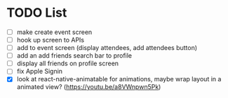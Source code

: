 # TODO List

- [ ] make create event screen
- [ ] hook up screen to APIs
- [ ] add to event screen (display attendees, add attendees button)
- [ ] add an add friends search bar to profile
- [ ] display all friends on profile screen
- [ ] fix Apple Signin
- [x] look at react-native-animatable for animations, maybe wrap layout in a animated view? (https://youtu.be/a8VWnpwn5Pk)
